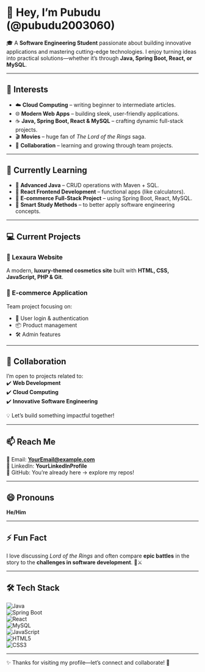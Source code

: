 # 👋 Hey, I’m Pubudu (@pubudu2003060)

🎓 A **Software Engineering Student** passionate about building innovative applications and mastering cutting-edge technologies. I enjoy turning ideas into practical solutions—whether it’s through **Java, Spring Boot, React, or MySQL**.  

---

## 👀 Interests  
- ☁️ **Cloud Computing** – writing beginner to intermediate articles.  
- 🌐 **Modern Web Apps** – building sleek, user-friendly applications.  
- ☕ **Java, Spring Boot, React & MySQL** – crafting dynamic full-stack projects.  
- 🎬 **Movies** – huge fan of *The Lord of the Rings* saga.  
- 🤝 **Collaboration** – learning and growing through team projects.  

---

## 🌱 Currently Learning  
- 🔹 **Advanced Java** – CRUD operations with Maven + SQL.  
- 🔹 **React Frontend Development** – functional apps (like calculators).  
- 🔹 **E-commerce Full-Stack Project** – using Spring Boot, React, MySQL.  
- 🔹 **Smart Study Methods** – to better apply software engineering concepts.  

---

## 💻 Current Projects  
### 🚀 Lexaura Website  
A modern, **luxury-themed cosmetics site** built with **HTML, CSS, JavaScript, PHP & Git**.  

### 🛒 E-commerce Application  
Team project focusing on:  
- 🔑 User login & authentication  
- 📦 Product management  
- 🛠️ Admin features  

---

## 💞️ Collaboration  
I’m open to projects related to:  
✔️ **Web Development**  
✔️ **Cloud Computing**  
✔️ **Innovative Software Engineering**  

💡 Let’s build something impactful together!  

---

## 📫 Reach Me  
📧 Email: **YourEmail@example.com**  
🔗 LinkedIn: **YourLinkedInProfile**  
🐙 GitHub: You’re already here → explore my repos!  

---

## 😄 Pronouns  
**He/Him**  

---

## ⚡ Fun Fact  
I love discussing *Lord of the Rings* and often compare **epic battles** in the story to the **challenges in software development**. 🏹⚔️  

---

## 🛠️ Tech Stack  
![Java](https://img.shields.io/badge/Java-ED8B00?style=for-the-badge&logo=openjdk&logoColor=white)  
![Spring Boot](https://img.shields.io/badge/Spring_Boot-6DB33F?style=for-the-badge&logo=springboot&logoColor=white)  
![React](https://img.shields.io/badge/React-20232A?style=for-the-badge&logo=react&logoColor=61DAFB)  
![MySQL](https://img.shields.io/badge/MySQL-005C84?style=for-the-badge&logo=mysql&logoColor=white)  
![JavaScript](https://img.shields.io/badge/JavaScript-323330?style=for-the-badge&logo=javascript&logoColor=F7DF1E)  
![HTML5](https://img.shields.io/badge/HTML5-E34F26?style=for-the-badge&logo=html5&logoColor=white)  
![CSS3](https://img.shields.io/badge/CSS3-1572B6?style=for-the-badge&logo=css3&logoColor=white)  

---

✨ Thanks for visiting my profile—let’s connect and collaborate! 🚀
